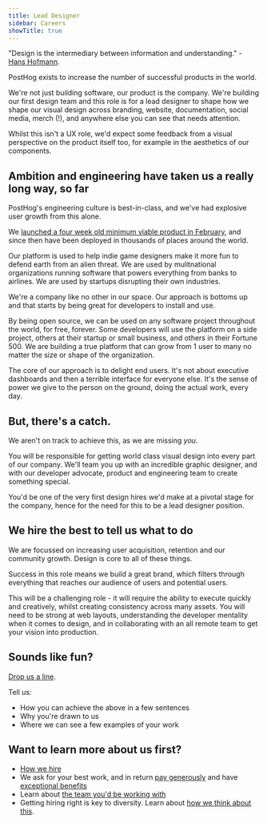 ```yaml
---
title: Lead Designer
sidebar: Careers
showTitle: true
---
```


"Design is the intermediary between information and understanding." - [Hans Hofmann](https://en.wikipedia.org/wiki/Hans_Hofmann).

PostHog exists to increase the number of successful products in the world.

We're not just building software, our product is the company. We're building our first design team and this role is for a lead designer to shape how we shape our visual design across branding, website, documentation, social media, merch (!), and anywhere else you can see that needs attention.

Whilst this isn't a UX role, we'd expect some feedback from a visual perspective on the product itself too, for example in the aesthetics of our components.

## Ambition and engineering have taken us a really long way, so far

PostHog's engineering culture is best-in-class, and we've had explosive user growth from this alone.

We [launched a four week old minimum viable product in February](/handbook/company/story), and since then have been deployed in thousands of places around the world.

Our platform is used to help indie game designers make it more fun to defend earth from an alien threat. We are used by mulitnational organizations running software that powers everything from banks to airlines. We are used by startups disrupting their own industries.

We're a company like no other in our space. Our approach is bottoms up and that starts by being great for developers to install and use.

By being open source, we can be used on any software project throughout the world, for free, forever. Some developers will use the platform on a side project, others at their startup or small business, and others in their Fortune 500. We are building a true platform that can grow from 1 user to many no matter the size or shape of the organization.

The core of our approach is to delight end users. It's not about executive dashboards and then a terrible interface for everyone else. It's the sense of power we give to the person on the ground, doing the actual work, every day.

## But, there's a catch.

We aren't on track to achieve this, as we are missing *you*.

You will be responsible for getting world class visual design into every part of our company. We'll team you up with an incredible graphic designer, and with our developer advocate, product and engineering team to create something special.

You'd be one of the very first design hires we'd make at a pivotal stage for the company, hence for the need for this to be a lead designer position.

## We hire the best to tell us what to do

We are focussed on increasing user acquisition, retention and our community growth. Design is core to all of these things.

Success in this role means we build a great brand, which filters through everything that reaches our audience of users and potential users.

This will be a challenging role - it will require the ability to execute quickly and creatively, whilst creating consistency across many assets. You will need to be strong at web layouts, understanding the developer mentality when it comes to design, and in collaborating with an all remote team to get your vision into production.

## Sounds like fun?

[Drop us a line](mailto:careers@posthog.com).

Tell us:

* How you can achieve the above in a few sentences 
* Why you're drawn to us
* Where we can see a few examples of your work

## Want to learn more about us first?

* [How we hire](/careers#the-process)
* We ask for your best work, and in return [pay generously](/handbook/people/compensation) and have [exceptional benefits](/careers/#benefits)
* Learn about [the team you'd be working with](/handbook/company/team)
* Getting hiring right is key to diversity. Learn about [how we think about this](/handbook/company/diversity).
